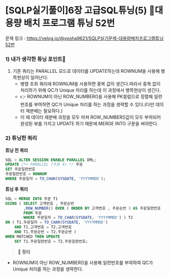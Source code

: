 # \[SQLP실기풀이]6장 고급SQL튜닝(5) 대용량 배치 프로그램 튜닝 52번

문제 링크 : https://velog.io/@yooha9621/SQLP실기문제-대용량배치프로그램튜닝52번

### 1) 내가 생각한 튜닝 포인트🤔

1. 기존 쿼리는 PARALLEL 모드로 데이터를 UPDATE하는데 ROWNUM을 사용해 병목현상이 일어난다.
   * 병렬 조회 쿼리에 ROWNUM을 사용하면 중복 값이 생긴다.따라서 중복 없이 처리하기 위해 QC가 Unique 처리를 하는데 이 과정에서 병목현상이 생긴다.
   * 👉 ROWNUM이 아닌 ROW\_NUMBER()을 사용해 PK컬럼으로 정렬해 일련번호를 부여하면 QC가 Unique 처리를 하는 과정을 생략할 수 있다.(다만 데이터 재분배는 필요하다.)
   * 이 때 데이터 재분배 과정을 모두 마쳐 ROW\_NUMBER()값이 모두 부여되어 완성된 뷰를 가지고 UPDATE 하기 때문에 MERGE INTO 구문을 써야한다.

### 2) 튜닝한 쿼리

**튜닝 전 쿼리**

```sql
SQL > ALTER SESSION ENABLE PARALLEL DML;
UPDATE /*+ PARALLEL (주문 4) */ 주문
SET 주문일련번호
주문일련번호 = ROWNUM
WHERE 주문일자 = TO_CHAR(SYSDATE, 'YYYYMMDD');
```

**튜닝 후 쿼리**

```sql
SQL > MERGE INTO 주문 T1
USING ( SELECT 고객번호 , 주문순번
		,ROW_NUMBER() OVER ( ORDER BY 고객번호 , 주문순번 ) AS 주문일련번호
		FROM 주문
		WHERE 주문일자 = TO_CHAR(SYSDATE, 'YYYYMMDD') ) T2
ON ( T1.주문일자 = TO_CHAR(SYSDATE, 'YYYYMMDD')
	AND T1.고객번호 = T2.고객번호
    AND T1.주문순번 = T2.주문순번 )
WHEN MATCHED THEN UPDATE
	SET T1.주문일련번호 = T2.주문일련번호;
```

> **🍎 정리**

* ROWNUM이 아닌 ROW\_NUMBER()을 사용해 일련번호를 부여하여 QC가 Unique 처리를 하는 과정을 생략한다.
